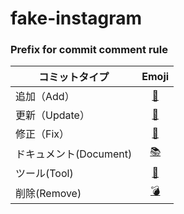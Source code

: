 # fake-instagram

### Prefix for commit comment rule
| コミットタイプ | Emoji |
| ---------- | :-----: |
| 追加（Add） | [🍹](https://emojipedia.org/tropical-drink/) |
| 更新（Update） | [🐤](https://emojipedia.org/baby-chick/) |
| 修正（Fix） | [🔱](https://emojipedia.org/trident-emblem/) |
| ドキュメント(Document) | [📚](http://emojipedia.org/books/) |
| ツール(Tool) | [🧰](https://emojipedia.org/toolbox/) |
| 削除(Remove) | [💣 ](https://emojipedia.org/bomb/) |
